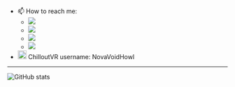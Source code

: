 
- 📫 How to reach me:
  - <img src="https://img.shields.io/static/v1?label=Discord&message=novavoidhowl&color=0000DF&style=flat-square&logo=discord">
  - [<img src="https://img.shields.io/discord/794347463422115881?label=TheWorldCore&logo=discord&flat-square">](https://dc.theworldcore.link/)
  - [<img src="https://img.shields.io/discord/794347463422115881?label=CVRFury&logo=discord&flat-square">](https://dc.cvrfury.uk/)
  - [<img src="https://img.shields.io/static/v1?label=Keybase&message=nvh&color=0000DF&style=flat-square&logo=keybase">](https://keybase.io/nvh)
-  <img src="https://abinteractive.net/assets/images/cvr-ok1.png" width="20" /> ChilloutVR username: NovaVoidHowl

___

![GitHub stats](https://github-readme-stats-novavoidhowl.vercel.app/api?username=NovaVoidHowl&show_icons=true&theme=midnight-purple&count_private=true&ring_color=0000DF&hide_border=true&custom_title=Github%20Stats)  
